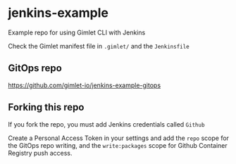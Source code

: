 # jenkins-example

Example repo for using Gimlet CLI with Jenkins

Check the Gimlet manifest file in `.gimlet/` and the `Jenkinsfile`

## GitOps repo

https://github.com/gimlet-io/jenkins-example-gitops

## Forking this repo

If you fork the repo, you must add Jenkins credentials called `Github`

Create a Personal Access Token in your settings and add the `repo` scope for the GitOps repo writing, and the `write:packages` scope for Github Container Registry push access.
